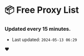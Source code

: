 # :package: Free Proxy List
### Updated every 15 minutes.

- Last updated: `2024-05-13 06:29`

:heart:
